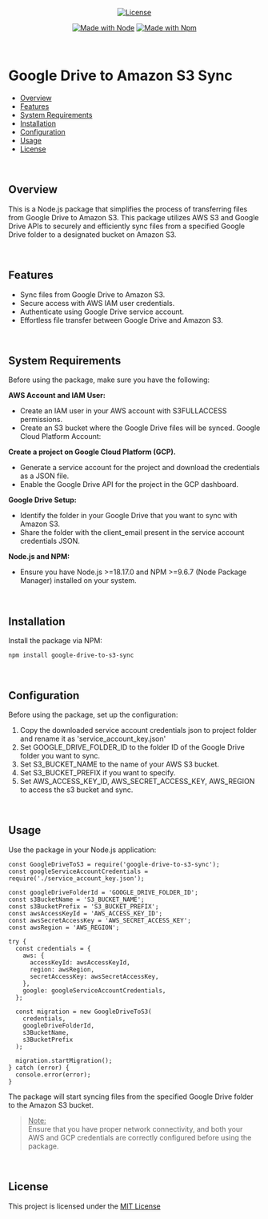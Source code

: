 <div align="center">

  [![License](https://img.shields.io/badge/License-MIT-blue)](#license "Go to license section")

  [![Made with Node](https://img.shields.io/badge/node->=v18.17.0-green)](https://nodejs.org "Go to Node.js homepage")
  [![Made with Npm](https://img.shields.io/badge/npm->=v9.6.7-blue)](https://www.npmjs.com/ "Go to Npm.js homepage")

  <br/>
</div>

<h1>Google Drive to Amazon S3 Sync</h1>

- [Overview](#overview)
- [Features](#features)
- [System Requirements](#system-requirements)
- [Installation](#installation)
- [Configuration](#configuration)
- [Usage](#usage)
- [License](#license)

<br />

## Overview
This is a Node.js package that simplifies the process of transferring files from Google Drive to Amazon S3. This package utilizes AWS S3 and Google Drive APIs to securely and efficiently sync files from a specified Google Drive folder to a designated bucket on Amazon S3.

<br />

## Features
- Sync files from Google Drive to Amazon S3.
- Secure access with AWS IAM user credentials.
- Authenticate using Google Drive service account.
- Effortless file transfer between Google Drive and Amazon S3.

<br />

## System Requirements
Before using the package, make sure you have the following:

**AWS Account and IAM User:**
- Create an IAM user in your AWS account with S3FULLACCESS permissions.
- Create an S3 bucket where the Google Drive files will be synced.
Google Cloud Platform Account:

**Create a project on Google Cloud Platform (GCP).**
- Generate a service account for the project and download the credentials as a JSON file.
- Enable the Google Drive API for the project in the GCP dashboard.

**Google Drive Setup:**
- Identify the folder in your Google Drive that you want to sync with Amazon S3.
- Share the folder with the client_email present in the service account credentials JSON.

**Node.js and NPM:**
- Ensure you have Node.js >=18.17.0 and NPM >=9.6.7 (Node Package Manager) installed on your system.

<br />

## Installation
Install the package via NPM:

```
npm install google-drive-to-s3-sync
```

<br />

## Configuration
Before using the package, set up the configuration:

1. Copy the downloaded service account credentials json to project folder and rename it as 'service_account_key.json'
2. Set GOOGLE_DRIVE_FOLDER_ID to the folder ID of the Google Drive folder you want to sync.
3. Set S3_BUCKET_NAME to the name of your AWS S3 bucket.
4. Set S3_BUCKET_PREFIX if you want to specify.
5. Set AWS_ACCESS_KEY_ID, AWS_SECRET_ACCESS_KEY, AWS_REGION to access the s3 bucket and sync.

<br />

## Usage
Use the package in your Node.js application:

  ```
  const GoogleDriveToS3 = require('google-drive-to-s3-sync');
  const googleServiceAccountCredentials = require('./service_account_key.json');

  const googleDriveFolderId = 'GOOGLE_DRIVE_FOLDER_ID';
  const s3BucketName = 'S3_BUCKET_NAME';
  const s3BucketPrefix = 'S3_BUCKET_PREFIX';
  const awsAccessKeyId = 'AWS_ACCESS_KEY_ID';
  const awsSecretAccessKey = 'AWS_SECRET_ACCESS_KEY';
  const awsRegion = 'AWS_REGION';

  try {
    const credentials = {
      aws: {
        accessKeyId: awsAccessKeyId,
        region: awsRegion,
        secretAccessKey: awsSecretAccessKey,
      },
      google: googleServiceAccountCredentials,
    };

    const migration = new GoogleDriveToS3(
      credentials,
      googleDriveFolderId,
      s3BucketName,
      s3BucketPrefix
    );

    migration.startMigration();
  } catch (error) {
    console.error(error);
  }
  ```
The package will start syncing files from the specified Google Drive folder to the Amazon S3 bucket.

> <ins>Note:</ins><br />
> Ensure that you have proper network connectivity, and both your AWS and GCP credentials are correctly configured before using the package.

<br />

## License
This project is licensed under the [MIT License](LICENSE)
